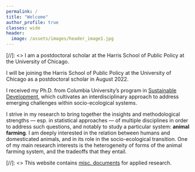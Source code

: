 ```yaml
---
permalink: /
title: "Welcome"
author_profile: true
classes: wide
header:
  image: /assets/images/header_image1.jpg
---
```


[//]: <> I am a postdoctoral scholar at the Harris School of Public Policy at the University of Chicago.

I will be joining the Harris School of Public Policy at the University of Chicago as a postdoctoral scholar in August 2022.

I received my Ph.D. from Columbia University’s program in [Sustainable Development](https://www.sipa.columbia.edu/academics/programs/phd-sustainable-development), which cultivates an interdisciplinary approach to address emerging challenges within socio-ecological systems.

I strive in my research to bring together the insights and methodological strengths — esp. in statistical approaches — of multiple disciplines in order to address such questions, and notably to study a particular system: **animal farming**. I am deeply interested in the relation between humans and domesticated animals, and in its role in the socio-ecological transition. One of my main research interests is the heterogeneity of forms of the animal farming system, and the tradeoffs that they entail.

[//]: <> This website contains [misc. documents](documents) for applied research.
